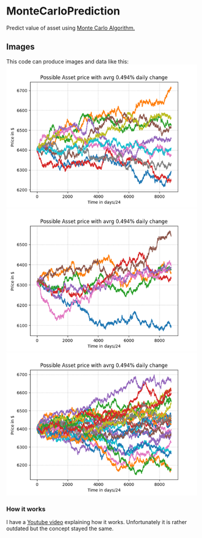 # MonteCarloPrediction
Predict value of asset using [Monte Carlo Algorithm.](https://en.wikipedia.org/wiki/Monte_Carlo_algorithm)

## Images
This code can produce images and data like this:
![](https://github.com/Mathisco-01/MonteCarloPrediction/blob/master/IMG/Oct_29_2018__%5B01-44-24%5D.png?raw=true)
![](https://github.com/Mathisco-01/MonteCarloPrediction/blob/master/IMG/Oct_29_2018__%5B13-25-38%5D.png?raw=true)
![](https://github.com/Mathisco-01/MonteCarloPrediction/blob/master/IMG/Oct_29_2018__%5B01-44-39%5D.png?raw=true)


### How it works
I have a [Youtube video](https://www.youtube.com/watch?v=DYRHRY4tEx4&ab_channel=MathisVanEetvelde) explaining how it works. Unfortunately it is rather outdated but the concept stayed the same.
